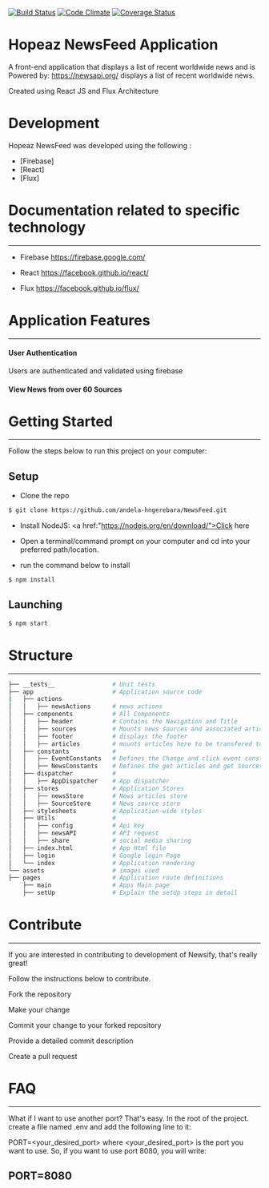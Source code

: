 [![Build Status](https://travis-ci.org/andela-hngerebara/NewsFeed.svg?branch=master)](https://travis-ci.org/andela-hngerebara/NewsFeed)
[![Code Climate](https://codeclimate.com/github/codeclimate/codeclimate/badges/gpa.svg)](https://codeclimate.com/github/codeclimate/codeclimate)
[![Coverage Status](https://coveralls.io/repos/github/andela-hngerebara/NewsFeed/badge.svg?branch=master)](https://coveralls.io/github/andela-hngerebara/NewsFeed?branch=master)

# Hopeaz NewsFeed Application 

A front-end application that displays a list of recent worldwide news and is Powered by: https://newsapi.org/  displays a list of recent worldwide news.

Created using React JS and Flux Architecture

# Development

Hopeaz NewsFeed was developed using the following :
* [Firebase] 
* [React] 
* [Flux] 

# Documentation related to specific technology
-------------------------------------------------------------------------------------------------------------------------
* Firebase 
https://firebase.google.com/

* React
https://facebook.github.io/react/

* Flux
https://facebook.github.io/flux/


# Application Features
---------------------------------------------------------------------------------------------------------------------------
#### User Authentication

Users are authenticated and validated using firebase 

#### View News from over 60 Sources

# Getting Started
---------------------------------------------------------------------------------------------------------------------------
Follow the steps below to run this project on your computer:
## Setup
* Clone the repo 

```sh
$ git clone https://github.com/andela-hngerebara/NewsFeed.git
```

* Install NodeJS:  <a href:"https://nodejs.org/en/download/">Click here</a>


* Open a terminal/command prompt on your computer and cd into your preferred path/location.

* run the command below to install
```sh
$ npm install
```

## Launching
```sh
$ npm start
```

# Structure
---------------------------------------------------------------------------------------------------------------------------
```sh
├── __tests__                # Unit tests
├── app                      # Application source code
|   ├── actions          
│   │   ├── newsActions      # news actions      
│   ├── components           # All Components
│   │   ├── header           # Contains the Navigation and Title
│   │   ├── sources          # Mounts news sources and associated articles
│   │   ├── footer           # displays the footer
│   │   ├── articles         # mounts articles here to be transfered to the sources component
│   ├── constants            # 
│   │   ├── EventConstants   # Defines the Change and click event constants
│   │   ├── NewsConstants    # Defines the get articles and get sources constants
│   ├── dispatcher           # 
│   │   ├── AppDispatcher    # App dispatcher
│   ├── stores               # Application Stores
│   │   ├── newsStore        # News articles store
│   │   ├── SourceStore      # News source store
│   ├── stylesheets          # Application-wide styles 
│   ├── Utils                # 
│   │   ├── config           # Api key
│   │   ├── newsAPI          # API request
│   │   ├── share            # social media sharing
│   ├── index.html           # App Html file
│   ├── login                # Google login Page
│   └── index                # Application rendering
└── assets                   # images used
├── pages                    # Application route definitions
    ├── main                 # Apps Main page
    ├── setUp                # Explain the setUp steps in detail

```

# Contribute
---------------------------------------------------------------------------------------------------------------------------

If you are interested in contributing to development of Newsify, that's really great!

Follow the instructions below to contribute.

Fork the repository

Make your change

Commit your change to your forked repository

Provide a detailed commit description

Create a pull request

# FAQ
----------------------------------------------------------------------------------------------------------------------

What if I want to use another port?
That's easy. In the root of the project. create a file named .env and add the following line to it:

PORT=<your_desired_port>
where <your_desired_port> is the port you want to use. So, if you want to use port 8080, you will write:

PORT=8080
---------------------------------------------------------------------------------------------------------------------------


